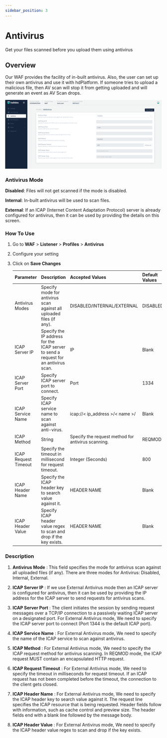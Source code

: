 ```yaml
---
sidebar_position: 3
---
```


# Antivirus 
Get your files scanned before you upload them using antivirus

## Overview
Our WAF provides the facility of in-built antivirus. Also, the user can set up their own antivirus and use it with hdPlatform. If someone tries to upload a malicious file, then AV scan will stop it from getting uploaded and will generate an event as AV Scan drops.

![Antivirus](/img/waf/v2/profile_antivirus.png)

### Antivirus Mode 
**Disabled**: Files will not get scanned if the mode is disabled.

**Internal**: In-built antivirus will be used to scan files.

**External**: If an ICAP (Internet Content Adaptation Protocol) server is already configured for antivirus, then it can be used by providing the details on this screen.

### How To Use 
1. Go to **WAF** > **Listener** > **Profiles** > **Antivirus**
2. Configure your setting 
3. Click on **Save Changes**

    Parameter | Description |Accepted Values  | Default Values | 
    | ----------- | ----------- | ----------- | ----------|
     | Antivirus Modes | Specify mode for antivirus scan against all uploaded files (if any). | DISABLED/INTERNAL/EXTERNAL | DISABLED |
     | ICAP Server IP | Specify the IP address for the ICAP server to send a request for an antivirus scan. | IP | Blank |
     | ICAP Server Port | Specify ICAP server port to connect.| Port | 1334 |
     | ICAP Service Name | Specify ICAP service name to scan against anti-virus. | icap://< ip_address >/< name >/ | Blank |
     | ICAP Method| String | Specify the request method for antivirus scanning.| REQMOD | REQMOD |
     | ICAP Request Timeout | Specify the timeout in millisecond for request timeout. | Integer (Seconds) | 800 |
     | ICAP Header Name | Specify the ICAP header key to search value against it.| HEADER NAME | Blank |
     | ICAP Header Value | Specify ICAP header value regex to scan and drop if the key exists. | HEADER NAME | Blank |

### Description
1. **Antivirus Mode** :
This field specifies the mode for antivirus scan against all uploaded files (if any). There are three modes for Antivirus: Disabled, Internal, External.

2. **ICAP Server IP** :
If we use External Antivirus mode then an ICAP server is configured for antivirus, then it can be used by providing the IP address for the ICAP server to send requests for antivirus scans.

3. **ICAP Server Port** :
The client initiates the session by sending request messages over a TCP/IP connection to a passively waiting ICAP server on a designated port. For External Antivirus mode, We need to specify the ICAP server port to connect (Port 1344 is the default ICAP port).

4. **ICAP Service Name** :
For External Antivirus mode, We need to specify the name of the ICAP service to scan against antivirus.

5. **ICAP Method** :
For External Antivirus mode, We need to specify the ICAP request method for antivirus scanning. In REQMOD mode, the ICAP request MUST contain an encapsulated HTTP request.

6. **ICAP Request Timeout** :
For External Antivirus mode, We need to specify the timeout in milliseconds for request timeout. If an ICAP request has not been completed before the timeout, the connection to the client gets closed.

7. **ICAP Header Name** :
For External Antivirus mode, We need to specify the ICAP header key to search value against it. The request line specifies the ICAP resource that is being requested. Header fields follow with information, such as cache control and preview size. The header fields end with a blank line followed by the message body.

8. **ICAP Header Value** :
For External Antivirus mode, We need to specify the ICAP header value regex to scan and drop if the key exists.
